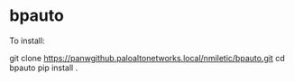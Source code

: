 # bpauto

To install:

git clone https://panwgithub.paloaltonetworks.local/nmiletic/bpauto.git
cd bpauto
pip install .
